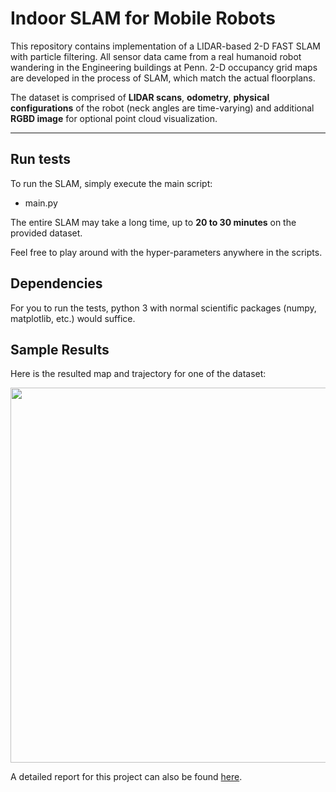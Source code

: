 # Indoor SLAM for Mobile Robots
This repository contains implementation of a LIDAR-based 2-D FAST SLAM with particle filtering. All sensor data came from a real humanoid robot wandering in the Engineering buildings at Penn. 2-D occupancy grid maps are developed in the process of SLAM, which match the actual floorplans.

The dataset is comprised of **LIDAR scans**, **odometry**, **physical configurations** of the robot (neck angles are time-varying) and additional **RGBD image** for optional point cloud visualization.

----

## Run tests
To run the SLAM, simply execute the main script:

- main.py

The entire SLAM may take a long time, up to **20 to 30 minutes** on the provided dataset.

Feel free to play around with the hyper-parameters anywhere in the scripts.

## Dependencies
For you to run the tests, python 3 with normal scientific packages (numpy, matplotlib, etc.) would suffice.

## Sample Results
Here is the resulted map and trajectory for one of the dataset:

<img src="https://github.com/DianCh/Learning_in_Robotics/blob/master/4_Indoor_SLAM/results/train_0.png" width="600">

A detailed report for this project can also be found [here](https://github.com/DianCh/Indoor_SLAM_for_Mobile_Robots/blob/master/results/report.pdf).